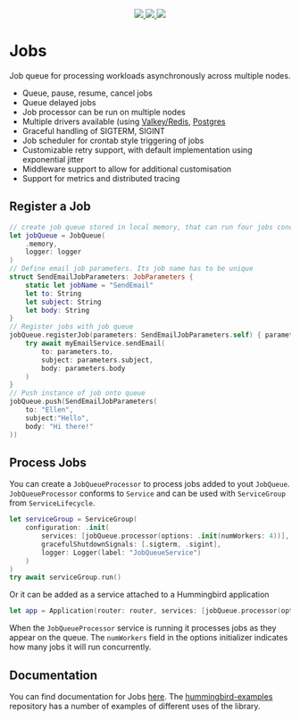 <p align="center">
<a href="https://swift.org">
  <img src="https://img.shields.io/badge/swift-5.9-brightgreen.svg"/>
</a>
<a href="https://github.com/hummingbird-project/swift-jobs/actions?query=workflow%3ACI">
  <img src="https://github.com/hummingbird-project/swift-jobs/actions/workflows/ci.yml/badge.svg?branch=main"/>
</a>
<a href="https://discord.gg/7ME3nZ7mP2">
  <img src="https://img.shields.io/badge/chat-discord-brightgreen.svg"/>
</a>
</p>

# Jobs

Job queue for processing workloads asynchronously across multiple nodes.
- Queue, pause, resume, cancel jobs
- Queue delayed jobs
- Job processor can be run on multiple nodes
- Multiple drivers available (using [Valkey/Redis](https://github.com/hummingbird-project/swift-jobs-valkey), [Postgres](https://github.com/hummingbird-project/swift-jobs-postgres)
- Graceful handling of SIGTERM, SIGINT
- Job scheduler for crontab style triggering of jobs
- Customizable retry support, with default implementation using exponential jitter
- Middleware support to allow for additional customisation
- Support for metrics and distributed tracing

## Register a Job

```swift
// create job queue stored in local memory, that can run four jobs concurrently
let jobQueue = JobQueue(
    .memory, 
    logger: logger
)
// Define email job parameters. Its job name has to be unique
struct SendEmailJobParameters: JobParameters {
    static let jobName = "SendEmail"
    let to: String
    let subject: String
    let body: String
}
// Register jobs with job queue
jobQueue.registerJob(parameters: SendEmailJobParameters.self) { parameters, context in
    try await myEmailService.sendEmail(
        to: parameters.to, 
        subject: parameters.subject, 
        body: parameters.body
    )
}
// Push instance of job onto queue
jobQueue.push(SendEmailJobParameters(
    to: "Ellen", 
    subject:"Hello", 
    body: "Hi there!"
))
```

## Process Jobs

You can create a `JobQueueProcessor` to process jobs added to yout `JobQueue`. `JobQueueProcessor` conforms to `Service` and can be used with `ServiceGroup` from `ServiceLifecycle`.

```swift
let serviceGroup = ServiceGroup(
    configuration: .init(
        services: [jobQueue.processor(options: .init(numWorkers: 4))],
        gracefulShutdownSignals: [.sigterm, .sigint],
        logger: Logger(label: "JobQueueService")
    )
)
try await serviceGroup.run()
```

Or it can be added as a service attached to a Hummingbird application

```swift
let app = Application(router: router, services: [jobQueue.processor(options: .init(numWorkers: 4))])
```

When the `JobQueueProcessor` service is running it processes jobs as they appear on the queue. The `numWorkers` field in the options initializer indicates how many jobs it will run concurrently.

## Documentation

You can find documentation for Jobs [here](https://docs.hummingbird.codes/2.0/documentation/jobs). The [hummingbird-examples](https://github.com/hummingbird-project/hummingbird-examples) repository has a number of examples of different uses of the library.
